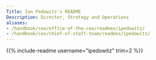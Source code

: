 ```yaml
---
Title: Ian Pedowitz's README
Description: Director, Strategy and Operations
aliases:
- /handbook/ceo/office-of-the-ceo/readmes/ipedowitz/
- /handbook/ceo/chief-of-staff-team/readmes/ipedowitz/
---
```


{{% include-readme username="ipedowitz" trim=2 %}}

<style>
    #connect-with-me + p > a > img {
        margin-left: 20px !important;
        height: 25px !important;
    }
</style>
